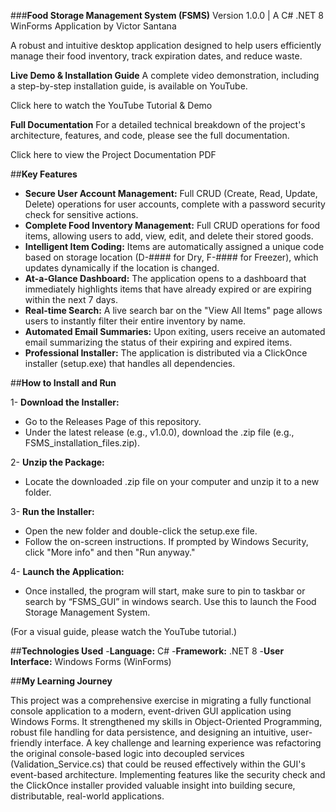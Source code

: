 ###**Food Storage Management System (FSMS)**
Version 1.0.0 | A C# .NET 8 WinForms Application by Victor Santana

A robust and intuitive desktop application designed to help users efficiently manage their food inventory, track expiration dates, and reduce waste.

**Live Demo & Installation Guide**
A complete video demonstration, including a step-by-step installation guide, is available on YouTube.

Click here to watch the YouTube Tutorial & Demo

**Full Documentation**
For a detailed technical breakdown of the project's architecture, features, and code, please see the full documentation.

Click here to view the Project Documentation PDF

##**Key Features**
- **Secure User Account Management:** Full CRUD (Create, Read, Update, Delete) operations for user accounts, complete with a password security check for sensitive actions.
- **Complete Food Inventory Management:** Full CRUD operations for food items, allowing users to add, view, edit, and delete their stored goods.
- **Intelligent Item Coding:** Items are automatically assigned a unique code based on storage location (D-#### for Dry, F-#### for Freezer), which updates dynamically if the location is changed.
- **At-a-Glance Dashboard:** The application opens to a dashboard that immediately highlights items that have already expired or are expiring within the next 7 days.
- **Real-time Search:** A live search bar on the "View All Items" page allows users to instantly filter their entire inventory by name.
- **Automated Email Summaries:** Upon exiting, users receive an automated email summarizing the status of their expiring and expired items.
- **Professional Installer:** The application is distributed via a ClickOnce installer (setup.exe) that handles all dependencies.

##**How to Install and Run**

1- **Download the Installer:**
- Go to the Releases Page of this repository.
- Under the latest release (e.g., v1.0.0), download the .zip file (e.g., FSMS_installation_files.zip).

2- **Unzip the Package:**

- Locate the downloaded .zip file on your computer and unzip it to a new folder.

3- **Run the Installer:**

- Open the new folder and double-click the setup.exe file.
- Follow the on-screen instructions. If prompted by Windows Security, click "More info" and then "Run anyway."

4- **Launch the Application:**

- Once installed, the program will start, make sure to pin to taskbar or search by “FSMS_GUI” in windows search. Use this to launch the Food Storage Management System.

(For a visual guide, please watch the YouTube tutorial.)

##**Technologies Used**
-**Language:** C#
-**Framework:** .NET 8
-**User Interface:** Windows Forms (WinForms)

##**My Learning Journey**

This project was a comprehensive exercise in migrating a fully functional console application to a modern, event-driven GUI application using Windows Forms. It strengthened my skills in Object-Oriented Programming, robust file handling for data persistence, and designing an intuitive, user-friendly interface. A key challenge and learning experience was refactoring the original console-based logic into decoupled services (Validation_Service.cs) that could be reused effectively within the GUI's event-based architecture. Implementing features like the security check and the ClickOnce installer provided valuable insight into building secure, distributable, real-world applications.
